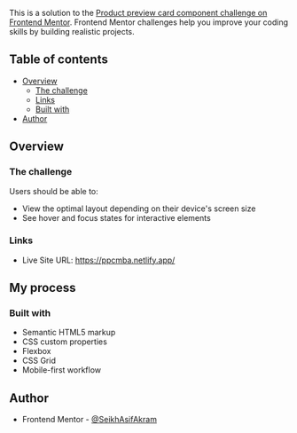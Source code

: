 
This is a solution to the [Product preview card component challenge on Frontend Mentor](https://www.frontendmentor.io/challenges/product-preview-card-component-GO7UmttRfa). Frontend Mentor challenges help you improve your coding skills by building realistic projects. 

## Table of contents

- [Overview](#overview)
  - [The challenge](#the-challenge)
  - [Links](#links)
  - [Built with](#built-with)
- [Author](#author)

## Overview

### The challenge

Users should be able to:

- View the optimal layout depending on their device's screen size
- See hover and focus states for interactive elements

### Links

- Live Site URL: https://ppcmba.netlify.app/

## My process

### Built with

- Semantic HTML5 markup
- CSS custom properties
- Flexbox
- CSS Grid
- Mobile-first workflow

## Author

- Frontend Mentor - [@SeikhAsifAkram](https://www.frontendmentor.io/profile/SeikhAsifAkram)
